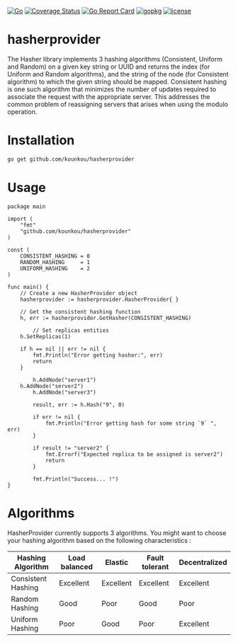 [![Go](https://github.com/kounkou/hasherprovider/workflows/Go/badge.svg)](https://github.com/kounkou/hasherprovider/actions?query=workflow%3AGo)
[![Coverage Status](https://coveralls.io/repos/github/kounkou/hasherprovider/badge.svg?branch=main)](https://coveralls.io/github/kounkou/hasherprovider?branch=main)
[![Go Report Card](https://goreportcard.com/badge/github.com/kounkou/hasherprovider)](https://goreportcard.com/report/github.com/kounkou/hasherprovider)
[![gopkg](https://pkg.go.dev/badge/github.com/kounkou/hasherprovider.svg)](https://pkg.go.dev/github.com/kounkou/hasherprovider)
[![license](https://img.shields.io/badge/License-MIT-blue.svg)](https://github.com/kounkou/hasherprovider/blob/master/LICENSE)

# hasherprovider

The Hasher library implements 3 hashing algorithms (Consistent, Uniform and Random) on a given key string or UUID and returns the index (for Uniform and Random algorithms), and the string of the node (for Consistent algorithm) to which the given string should be mapped.
Consistent hashing is one such algorithm that minimizes the number of updates required to associate the request with the appropriate server. 
This addresses the common problem of reassigning servers that arises when using the modulo operation.

# Installation

```bash
go get github.com/kounkou/hasherprovider
```

# Usage

```golang
package main

import (
    "fmt"
    "github.com/kounkou/hasherprovider"
)

const (
	CONSISTENT_HASHING = 0
	RANDOM_HASHING     = 1
	UNIFORM_HASHING    = 2
)

func main() {
	// Create a new HasherProvider object
	hasherprovider := hasherprovider.HasherProvider{ }

	// Get the consistent hashing function
	h, err := hasherprovider.GetHasher(CONSISTENT_HASHING)

    	// Set replicas entities
	h.SetReplicas(1)

	if h == nil || err != nil {
		fmt.Println("Error getting hasher:", err)
		return
	}

    	h.AddNode("server1")
	h.AddNode("server2")
    	h.AddNode("server3")

    	result, err := h.Hash("9", 0)

    	if err != nil {
        	fmt.Println("Error getting hash for some string `9` ", err)
    	}

    	if result != "server2" {
        	fmt.Errorf("Expected replica to be assigned is server2")
        	return
    	}

    	fmt.Println("Success... !")
}
```

# Algorithms

HasherProvider currently supports 3 algorithms. You might want to choose your hashing algorithm based on the following characteristics :

| Hashing Algorithm  | Load balanced | Elastic   | Fault tolerant | Decentralized |
|--------------------|---------------|-----------|----------------|---------------|
| Consistent Hashing | Excellent     | Excellent | Excellent      | Excellent     |
| Random Hashing     | Good          | Poor      | Good           | Poor          |
| Uniform Hashing    | Poor          | Good      | Poor           | Excellent     |

